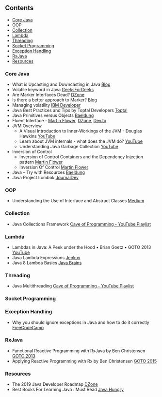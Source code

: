 ## Contents

* [Core Java](#core-java)
* [OOP](#oop)
* [Collection](#collection)
* [Lambda](#lambda)
* [Threading](#threading)
* [Socket Programming](#socket-programming)
* [Exception Handling](#exception-handling)
* [RxJava](#rxjava)
* [Resources](#resources)

### Core Java

* What is Upcasting and Downcasting in Java [Blog](https://www.codejava.net/java-core/the-java-language/what-is-upcasting-and-downcasting-in-java)
* Volatile keyword in Java [GeeksForGeeks](https://www.geeksforgeeks.org/volatile-keyword-in-java/)
* Are Marker Interfaces Dead? [DZone](https://dzone.com/articles/are-marker-interfaces-dead)
* Is there a better approach to Marker? [Blog](https://www.javacodegeeks.com/2012/10/is-there-a-better-approach-to-marker.html)
* Managing volatility [IBM Developer](https://www.ibm.com/developerworks/java/library/j-jtp06197/)
* Java Best Practices and Tips by Toptal Developers [Toptal](https://www.toptal.com/java/tips-and-practices)
* Java Primitives versus Objects [Baeldung](https://www.baeldung.com/java-primitives-vs-objects)
* Fluent Interface - [Martin Flower](https://martinfowler.com/bliki/FluentInterface.html), [DZone](https://dzone.com/articles/java-fluent-api-design), [Dev.to](https://dev.to/awwsmm/build-a-fluent-interface-in-java-in-less-than-5-minutes-m7e)
* JVM Overview
  * A Visual Introduction to Inner-Workings of the JVM - Douglas Hawkins [YouTube](https://youtu.be/JLFjY6Ixct8)
  * Learn about JVM internals - what does the JVM do? [YouTube](https://youtu.be/UwB0OSmkOtQ)
  * Understanding Java Garbage Collection [YouTube](https://youtu.be/Uj1_4shgXpk)
* Inversion of Control
  * Inversion of Control Containers and the Dependency Injection pattern [Martin Flower](https://martinfowler.com/articles/injection.html)
  * Inversion Of Control [Martin Flower](https://martinfowler.com/bliki/InversionOfControl.html)
* Java – Try with Resources [Baeldung](https://www.baeldung.com/java-try-with-resources)
* Java Project Lombok [JournalDev](https://www.journaldev.com/18124/java-project-lombok)

### OOP

* Understanding the Use of Interface and Abstract Classes [Medium](https://medium.com/better-programming/understanding-use-of-interface-and-abstract-class-9a82f5f15837)

### Collection
* Java Collections Framework [Cave of Programming - YouTube Playlist](https://www.youtube.com/playlist?list=PLB841C370FAFB8EC7)

### Lambda

* Lambdas in Java: A Peek under the Hood • Brian Goetz • GOTO 2013 [YouTube](https://www.youtube.com/watch?v=MLksirK9nnE)
* Java Lambda Expressions [Jenkov](http://tutorials.jenkov.com/java/lambda-expressions.html#lambda-body)
* Java 8 Lambda Basics [Java Brains](https://www.youtube.com/playlist?list=PLqq-6Pq4lTTa9YGfyhyW2CqdtW9RtY-I3)


### Threading
* Java Multithreading [Cave of Programming - YouTube Playlist](https://www.youtube.com/playlist?list=PLBB24CFB073F1048E)
### Socket Programming

### Exception Handling

* Why you should ignore exceptions in Java and how to do it correctly [FreeCodeCamp](https://medium.com/free-code-camp/why-you-should-ignore-exceptions-in-java-and-how-to-do-it-correctly-8e95e5775e58)

### RxJava
* Functional Reactive Programming with RxJava by Ben Christensen [GOTO 2013](https://youtu.be/_t06LRX0DV0)
* Applying Reactive Programming with Rx by Ben Christensen [GOTO 2015](https://youtu.be/8OcCSQS0tug)

### Resources
* The 2019 Java Developer Roadmap [DZone](https://dzone.com/articles/the-2019-java-developer-roadmap)
* Best Books For Learning Java : Must Read [Java Hungry](https://javahungry.blogspot.com/2014/02/best-books-for-learning-java-must-read.html)
